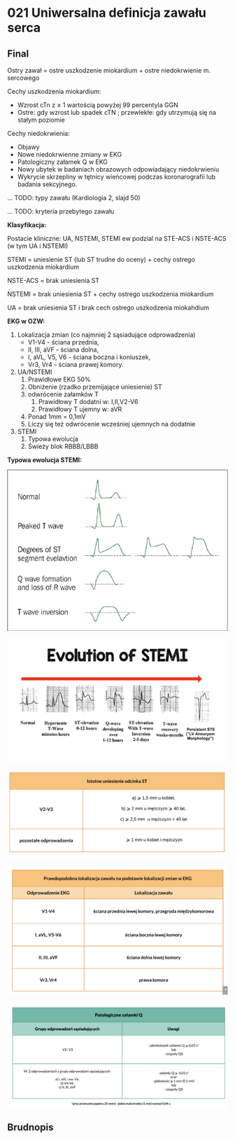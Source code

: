 # 021 Uniwersalna definicja zawału serca

## Final

Ostry zawał = ostre uszkodzenie miokardium + ostre niedokrwienie m. sercowego

Cechy uszkodzenia miokardium:

- Wzrost cTn z  ≥ 1 wartością  powyżej 99 percentyla GGN
- Ostre: gdy wzrost lub spadek cTN ; przewlekłe: gdy utrzymują się na stałym poziomie

Cechy niedokrwienia:

- Objawy
- Nowe niedokrwienne zmiany w EKG
- Patologiczny załamek Q w EKG
- Nowy ubytek w badaniach obrazowych odpowiadający niedokrwieniu
- Wykrycie skrzepliny w tętnicy wieńcowej podczas koronarografii lub badania sekcyjnego.



... TODO: typy zawału (Kardiologia 2, slajd 50)

... TODO: kryteria przebytego zawału



**Klasyfikacja:**

Postacie kliniczne: UA, NSTEMI, STEMI ew podzial na STE-ACS i NSTE-ACS (w tym UA i NSTEMI)

STEMI = uniesienie ST (lub ST trudne do oceny) + cechy ostrego uszkodzenia miokardium

NSTE-ACS = brak uniesienia ST

NSTEMI = brak uniesienia ST + cechy ostrego uszkodzenia miokardium

UA = brak uniesienia ST i brak cech ostrego uszkodzenia miokahdium



**EKG w OZW:**

1. Lokalizacja zmian (co najmniej 2 sąsiadujące odprowadzenia)
   - V1-V4 - ściana przednia,
   - II, III, aVF - ściana dolna,
   - I, aVL, V5, V6 - ściana boczna i koniuszek,
   - Vr3, Vr4 - ściana prawej komory. 
2. UA/NSTEMI
   1. Prawidłowe EKG 50%
   2. Obniżenie (rzadko przemijające uniesienie) ST
   3. odwrócenie załamków T
      1. Prawidłowy T dodatni w: I,II,V2-V6
      2. Prawidłowy T ujemny w: aVR
   4. Ponad 1mm = 0,1mV
   5. Liczy się też odwrócenie wcześniej ujemnych na dodatnie
3. STEMI
   1. Typowa ewolucja
   2. Świeży blok RBBB/LBBB



**Typowa ewolucja STEMI:**

![Evolution-of-a-STEMI](img/Evolution-of-a-STEMI.png)

![ekg-stemi-ecg-cardiology-original](img/ekg-stemi-ecg-cardiology-original.png)





![Screenshot 2021-06-27 at 14.26.14](img/Screenshot%202021-06-27%20at%2014.26.14.png)

![Screenshot 2021-06-27 at 10.31.11](img/Screenshot%202021-06-27%20at%2010.31.11.png)

![Screenshot 2021-06-27 at 14.26.29](img/Screenshot%202021-06-27%20at%2014.26.29.png)





## Brudnopis

